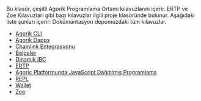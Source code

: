 Bu klasör, çeşitli Agorik Programlama Ortamı kılavuzlarını içerir. ERTP ve Zoe Kılavuzları gibi bazı kılavuzlar ilgili proje klasöründe bulunur. Aşağıdaki liste şunları içerir:
Dokümantasyon depomuzdaki tüm kılavuzlar.

- [Agorik CLI](./agoric-cli)
- [Agorik Dapps](/dapps)
- [Chainlink Entegrasyonu](./chainlink-integration.md)
- [Belgeler](/getting-started/)
- [Dinamik IBC](https://github.com/Agoric/agoric-sdk/blob/HEAD/packages/SwingSet/docs/networking.md)
- [ERTP](/ertp/guide)
- [Agoric Platformunda JavaScript Dağıtılmış Programlama](./js-programming)
- [REPL](/repl/)
- [Wallet](./wallet)
- [Zoe](/zoe/guide)
